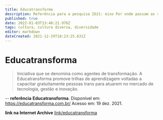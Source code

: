 ```yaml
---
title: Educatransforma
description: Referência para a pesquisa ID21: eixo Por onde passam as soluções.
published: true
date: 2022-01-03T13:48:21.976Z
tags: cultura, cultura diversa, diversidade
editor: markdown
dateCreated: 2021-12-29T18:23:25.631Z
---
```


# Educatransforma 
> Iniciativa que se denomina como agentes de transformação. A Educatransforma promove trilhas de aprendizagem voltadas a capacitar gratuitamente pessoas trans para atuarem no mercado de tecnologia, gestão e inovação.  

--
**referência**
**Educatransforma**. Disponível em: https://educatransforma.com.br/ Acesso em: 19 dez. 2021.

**link na Internet Archive** 
[link/educatransforma](https://web.archive.org/web/20220103134706/https://educatransforma.com.br/)